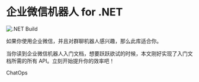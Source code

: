 # 企业微信机器人 for .NET

![.NET Build](https://github.com/dotnet-campus/dotnetCampus.WeChatWork/workflows/.NET%20Build/badge.svg)

如果你使用企业微信，并且对群聊机器人感兴趣，那么此库适合你。

当你读到企业微信机器人入门文档，想要跃跃欲试的时候，本文刚好实现了入门文档所需的所有 API。立刻开始提升你的效率吧！

ChatOps
